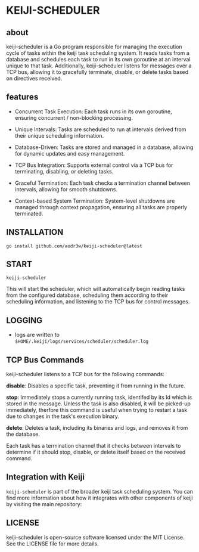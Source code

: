 # KEIJI-SCHEDULER

## about

keiji-scheduler is a Go program responsible for managing the execution cycle of tasks within the keiji task scheduling system. It reads tasks from a database and schedules each task to run in its own goroutine at an interval unique to that task. Additionally, keiji-scheduler listens for messages over a TCP bus, allowing it to gracefully terminate, disable, or delete tasks based on directives received.

## features

- Concurrent Task Execution: Each task runs in its own goroutine, ensuring concurrent / non-blocking processing.

- Unique Intervals: Tasks are scheduled to run at intervals derived from their unique scheduling information.

- Database-Driven: Tasks are stored and managed in a database, allowing for dynamic updates and easy management.

- TCP Bus Integration: Supports external control via a TCP bus for terminating, disabling, or deleting tasks.

- Graceful Termination: Each task checks a termination channel between intervals, allowing for smooth shutdowns.

- Context-based System Termination: System-level shutdowns are managed through context propagation, ensuring all tasks are properly terminated.


## INSTALLATION

`go install github.com/aodr3w/keiji-scheduler@latest`


## START

`keiji-scheduler`

This will start the scheduler, which will automatically begin reading tasks from the configured database, scheduling them according to their scheduling information, and listening to the TCP bus for control messages.


## LOGGING

- logs are written to `$HOME/.keiji/logs/services/scheduler/scheduler.log`


## TCP Bus Commands

keiji-scheduler listens to a TCP bus for the following commands:

**disable**: Disables a specific task, preventing it from running in the future.

**stop**: Immediately stops a currently running task, identifed by its Id which is stored in the message. Unless the task is also disabled, it will be picked-up immediately, therfore this command is useful when trying to restart a task due to changes in the task's execution binary.

**delete**: Deletes a task, including its binaries and logs, and removes it from the database.

Each task has a termination channel that it checks between intervals to determine if it should stop, disable, or delete itself based on the received command.


## Integration with Keiji

`keiji-scheduler` is part of the broader keiji task scheduling system. You can find more information about how it integrates with other components of keiji by visiting the main repository:


## LICENSE

keiji-scheduler is open-source software licensed under the MIT License. See the LICENSE file for more details.